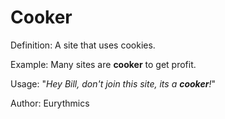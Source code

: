 # Cooker

Definition: A site that uses cookies.

Example: Many sites are __cooker__ to get profit.

Usage: "*Hey Bill, don't join this site, its a __cooker__!*"

Author: Eurythmics
